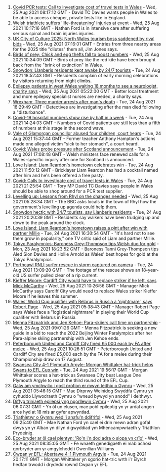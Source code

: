 1. [Covid PCR tests: Call to investigate cost of travel tests in Wales](https://www.bbc.co.uk/news/uk-wales-politics-58260242?at_medium=RSS&at_campaign=KARANGA) - Wed, 25 Aug 2021 08:17:12 GMT - David TC Davies wants people in Wales to be able to access cheaper, private tests like in England.
2. [Welsh triathlete suffers 'life-threatening' injuries at event](https://www.bbc.co.uk/news/uk-wales-58321158?at_medium=RSS&at_campaign=KARANGA) - Wed, 25 Aug 2021 10:17:16 GMT - Nathan Ford is in intensive care after suffering serious spinal and brain injuries injuries.
3. [UK City of Culture 2025: North Wales tourism boss saddened by rival bids](https://www.bbc.co.uk/news/uk-wales-58319788?at_medium=RSS&at_campaign=KARANGA) - Wed, 25 Aug 2021 07:16:01 GMT - Entries from three nearby areas for the 2025 title "dilutes" them all, Jim Jones says.
4. [Birds of prey: Chick and egg thefts fall to boost numbers](https://www.bbc.co.uk/news/uk-wales-58327539?at_medium=RSS&at_campaign=KARANGA) - Wed, 25 Aug 2021 10:34:09 GMT - Birds of prey like the red kite have been brought back from the "brink of extinction" in Wales.
5. [Snowdon: Llanberis residents kept awake by 24/7 tourists](https://www.bbc.co.uk/news/uk-wales-58314871?at_medium=RSS&at_campaign=KARANGA) - Tue, 24 Aug 2021 18:52:43 GMT - Residents complain of early morning celebrations by visitors returning from night climbs.
6. [Epilepsy patients in west Wales waiting 18 months to see a neurologist, charity says](https://www.bbc.co.uk/news/uk-wales-58319786?at_medium=RSS&at_campaign=KARANGA) - Wed, 25 Aug 2021 05:22:00 GMT - Better local treatment and more epilepsy specialist nurses are needed, a charity says.
7. [Wrexham: Three murder arrests after man's death](https://www.bbc.co.uk/news/uk-wales-58314181?at_medium=RSS&at_campaign=KARANGA) - Tue, 24 Aug 2021 18:29:49 GMT - Detectives are investigating after the man died following a "disturbance".
8. [Covid-19 hospital numbers show rise by half in a week](https://www.bbc.co.uk/news/uk-wales-58318218?at_medium=RSS&at_campaign=KARANGA) - Tue, 24 Aug 2021 14:24:03 GMT - Numbers of Covid patients are still less than a fifth of numbers at this stage in the second wave.
9. [Vale of Glamorgan councillor abused four children, court hears](https://www.bbc.co.uk/news/uk-wales-58321149?at_medium=RSS&at_campaign=KARANGA) - Tue, 24 Aug 2021 15:37:44 GMT - Former teacher Anthony Hampton's actions made one alleged victim "sick to her stomach", a court heard.
10. [Covid: Wales probe pressure after Scotland announcement](https://www.bbc.co.uk/news/uk-wales-politics-58244528?at_medium=RSS&at_campaign=KARANGA) - Tue, 24 Aug 2021 17:08:48 GMT - Welsh ministers face renewed calls for a Wales-specific inquiry after one for Scotland is announced.
11. [Love Island: Liam Reardon's hometown celebrates win](https://www.bbc.co.uk/news/uk-wales-58314176?at_medium=RSS&at_campaign=KARANGA) - Tue, 24 Aug 2021 11:50:12 GMT - Bricklayer Liam Reardon has had a cocktail named after him and he's been offered a free pasty.
12. [Covid: Calls to investigate cost of travel tests in Wales](https://www.bbc.co.uk/news/uk-wales-58319791?at_medium=RSS&at_campaign=KARANGA) - Tue, 24 Aug 2021 21:25:54 GMT - Tory MP David TC Davies says people in Wales should be able to shop around for a PCR test supplier.
13. [Levelling up: Lessons from Rhyl on the changes needed](https://www.bbc.co.uk/news/uk-58287122?at_medium=RSS&at_campaign=KARANGA) - Wed, 25 Aug 2021 05:28:34 GMT - The BBC asks locals in the town of Rhyl how the government's levelling up agenda could help them.
14. [Snowdon hectic with 24/7 tourists, say Llanberis residents](https://www.bbc.co.uk/news/uk-wales-58324570?at_medium=RSS&at_campaign=KARANGA) - Tue, 24 Aug 2021 20:20:39 GMT - Residents say walkers have been trudging up and down to the peak around the clock.
15. [Love Island: Liam Reardon's hometown raises a pint after win with partner Millie](https://www.bbc.co.uk/news/uk-wales-58321156?at_medium=RSS&at_campaign=KARANGA) - Tue, 24 Aug 2021 16:30:54 GMT - "It's hard not to see them grow in popularity," one TV critic said of Liam and partner Millie.
16. [Tokyo Paralympics: Baroness Grey-Thompson tips Welsh duo for gold](https://www.bbc.co.uk/sport/av/disability-sport/58310373?at_medium=RSS&at_campaign=KARANGA) - Mon, 23 Aug 2021 18:23:52 GMT - Baroness Tanni Grey-Thompson tips Aled Sion Davies and Hollie Arnold as Wales' best hopes for gold at the Tokyo Paralympics.
17. [Porthcawl RNLI surfer rescue in storm captured on camera](https://www.bbc.co.uk/news/uk-wales-58317099?at_medium=RSS&at_campaign=KARANGA) - Tue, 24 Aug 2021 13:09:20 GMT - The footage of the rescue shows an 18-year-old US surfer pulled clear of a rip current.
18. [Kieffer Moore: Cardiff City would have to replace striker if he left, says Mick McCarthy](https://www.bbc.co.uk/sport/football/58306253?at_medium=RSS&at_campaign=KARANGA) - Wed, 25 Aug 2021 10:26:56 GMT - Manager Mick McCarthy says Cardiff City would need to replace Wales striker Kieffer Moore if he leaves this summer.
19. [Wales' World Cup qualifier with Belarus in Russia a 'nightmare', says Robert Page](https://www.bbc.co.uk/sport/football/58318874?at_medium=RSS&at_campaign=KARANGA) - Wed, 25 Aug 2021 05:38:43 GMT - Manager Robert Page says Wales face a "logistical nightmare" in playing their World Cup qualifier with Belarus in Russia.
20. [Menna Fitzpatrick and Jen Kehoe: Para-skiiers call time on partnership](https://www.bbc.co.uk/sport/disability-sport/58326720?at_medium=RSS&at_campaign=KARANGA) - Wed, 25 Aug 2021 09:01:26 GMT - Menna Fitzpatrick is seeking a new guide in a bid to reach the 2022 Beijing Winter Paralympics after her Para-alpine skiing partnership with Jen Kehoe ends.
21. [Peterborough United and Cardiff City fined £5,000 each by FA after melee](https://www.bbc.co.uk/sport/football/58330306?at_medium=RSS&at_campaign=KARANGA) - Wed, 25 Aug 2021 10:26:51 GMT - Peterborough United and Cardiff City are fined £5,000 each by the FA for a melee during their Championship draw on 17 August.
22. [Swansea City 4-1 Plymouth Argyle: Morgan Whittaker hat-trick helps Swans to EFL Cup win](https://www.bbc.co.uk/sport/football/58239627?at_medium=RSS&at_campaign=KARANGA) - Tue, 24 Aug 2021 19:56:17 GMT - Morgan Whittaker scores a hat-trick as Swansea City beat League One Plymouth Argyle to reach the third round of the EFL Cup.
23. [Galw am ymchwilio i gost profion er mwyn teithio o Gymru](https://www.bbc.co.uk/newyddion/58322295?at_medium=RSS&at_campaign=KARANGA) - Wed, 25 Aug 2021 05:46:15 GMT - Mae Dirprwy Weinidog Swyddfa Cymru yn cyhuddo Llywodraeth Cymru o "wneud bywyd yn anodd" i deithwyr.
24. [Diffyg triniaeth epilepsi yng ngorllewin Cymru](https://www.bbc.co.uk/newyddion/58311167?at_medium=RSS&at_campaign=KARANGA) - Wed, 25 Aug 2021 06:07:31 GMT - Yn ôl un elusen, mae pobl epileptig yn yr ardal angen aros hyd at 18 mis ar gyfer apwyntiad.
25. [Triathletwr o Gymru wedi'i anafu'n ddifrifol](https://www.bbc.co.uk/newyddion/58328184?at_medium=RSS&at_campaign=KARANGA) - Wed, 25 Aug 2021 09:25:40 GMT - Mae Nathan Ford yn cael ei drin mewn adran gofal dwys yn yr Alban yn dilyn digwyddiad ym Mhencampwriaeth y Triathlon Prydeinig.
26. [Eco-bryder ar ôl cael plentyn: 'Ro'n i'n dod adra o siopa yn crïo'](https://www.bbc.co.uk/newyddion/58250588?at_medium=RSS&at_campaign=KARANGA) - Wed, 25 Aug 2021 08:35:05 GMT - Fe wnaeth genedigaeth ei mab achosi gorbryder am yr amgylchedd i Gwenllian Williams
27. [Cwpan yr EFL: Abertawe 4-1 Plymouth Argyle](https://www.bbc.co.uk/newyddion/58311168?at_medium=RSS&at_campaign=KARANGA) - Tue, 24 Aug 2021 20:17:11 GMT - Morgan Whittaker yn sgorio hat-tric wrth i'r Elyrch hedfan trwodd i drydedd rownd Cwpan yr EFL.
